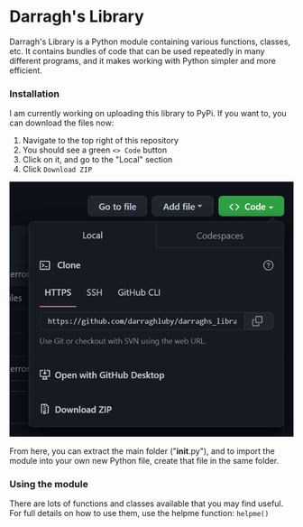 # Darragh's Library
Darragh's Library is a Python module containing various functions, classes, etc. It contains bundles of code that can be used repeatedly in many different programs, and it makes working with Python simpler and more efficient.

### Installation
I am currently working on uploading this library to PyPi.
If you want to, you can download the files now:

1. Navigate to the top right of this repository
2. You should see a green `<> Code` button
3. Click on it, and go to the "Local" section
4. Click `Download ZIP`

![image 1](images/ss1.png)

From here, you can extract the main folder ("__init__.py"),
and to import the module into your own new Python file, create that file in the same folder.

### Using the module
There are lots of functions and classes available that you may find useful.
For full details on how to use them, use the helpme function:
`helpme()`
